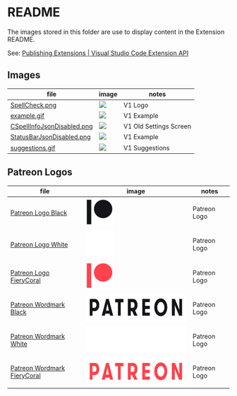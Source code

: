 # README

The images stored in this folder are use to display content in the Extension README.

See: [Publishing Extensions | Visual Studio Code Extension API](https://code.visualstudio.com/api/working-with-extensions/publishing-extension#publishing-extensions)

## Images

| file                                                       | image                                                    | notes                  |
| ---------------------------------------------------------- | -------------------------------------------------------- | ---------------------- |
| [SpellCheck.png](./SpellCheck.png)                         | <img src="./SpellCheck.png" height="64px" />             | V1 Logo                |
| [example.gif](./example.gif)                               | <img src="./example.gif" height="64px" />                | V1 Example             |
| [CSpellInfoJsonDisabled.png](./CSpellInfoJsonDisabled.png) | <img src="./CSpellInfoJsonDisabled.png" height="64px" /> | V1 Old Settings Screen |
| [StatusBarJsonDisabled.png](./StatusBarJsonDisabled.png)   | <img src="./StatusBarJsonDisabled.png" height="64px" />  | V1 Example             |
| [suggestions.gif](./suggestions.gif)                       | <img src="./suggestions.gif" height="64px" />            | V1 Suggestions         |

## Patreon Logos

| file                                                                             | image                                                                         | notes        |
| -------------------------------------------------------------------------------- | ----------------------------------------------------------------------------- | ------------ |
| [Patreon Logo Black](./patreon/Digital-Patreon-Logo_Black.png)                   | <img src="./patreon/Digital-Patreon-Logo_Black.png" height="64px" />          | Patreon Logo |
| [Patreon Logo White](./patreon/Digital-Patreon-Logo_White.png)                   | <img src="./patreon/Digital-Patreon-Logo_White.png" height="64px" />          | Patreon Logo |
| [Patreon Logo FieryCoral](./patreon/Digital-Patreon-Logo_FieryCoral.png)         | <img src="./patreon/Digital-Patreon-Logo_FieryCoral.png" height="64px" />     | Patreon Logo |
| [Patreon Wordmark Black](./patreon/Digital-Patreon-Wordmark_Black.png)           | <img src="./patreon/Digital-Patreon-Wordmark_Black.png" height="64px" />      | Patreon Logo |
| [Patreon Wordmark White](./patreon/Digital-Patreon-Wordmark_White.png)           | <img src="./patreon/Digital-Patreon-Wordmark_White.png" height="64px" />      | Patreon Logo |
| [Patreon Wordmark FieryCoral](./patreon/Digital-Patreon-Wordmark_FieryCoral.png) | <img src="./patreon/Digital-Patreon-Wordmark_FieryCoral.png" height="64px" /> | Patreon Logo |

<!---
cspell:ignore wordmark
--->
